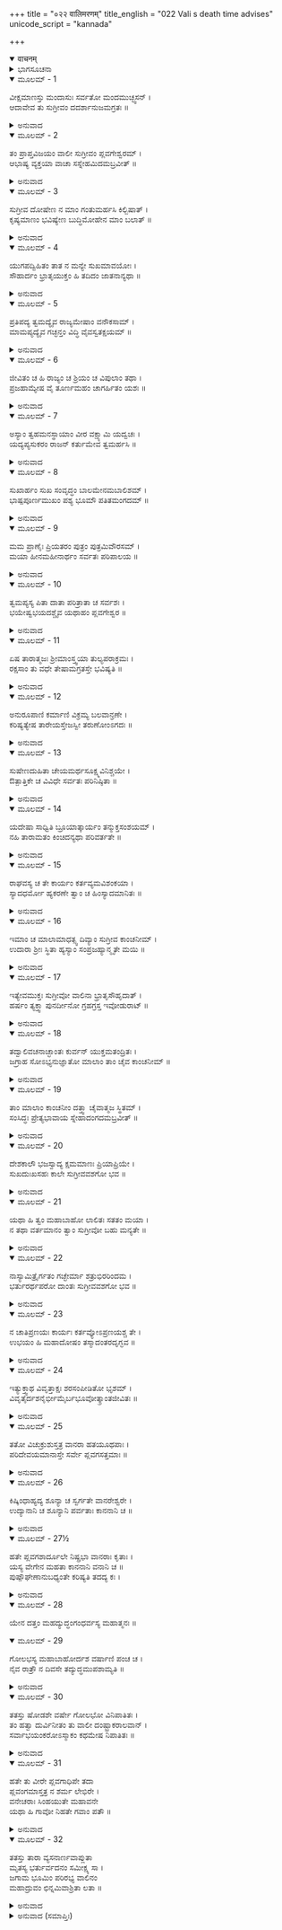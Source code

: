 +++
title = "०२२ वालिमरणम्"
title_english = "022 Vali s death time advises"
unicode_script = "kannada"

+++
<details open><summary>वाचनम्</summary>

<div class="audioEmbed"  caption="श्रीराम-हरिसीताराममूर्ति-घनपाठिभ्यां वचनम्" src="https://archive.org/download/Ramayana-recitation-Sriram-harisItArAmamUrti-Ghanapaati-v2/Kanda_4/Kanda_4_KSK-022-Vali_Maranam.mp3"></div>
</details>



<details><summary>ಭಾಗಸೂಚನಾ</summary>

ವಾಲಿಯು ಸುಗ್ರೀವ ಮತ್ತು ಅಂಗದರಲ್ಲಿ ತನ್ನ ಮನಸ್ಸಿನ ಮಾತನ್ನು ತಿಳಿಸಿ ಪ್ರಾಣತ್ಯಾಗಮಾಡಿದುದು
</details>

<details open><summary>ಮೂಲಮ್ - 1</summary>

ವೀಕ್ಷಮಾಣಸ್ತು ಮಂದಾಸುಃ ಸರ್ವತೋ ಮಂದಮುಚ್ಛ್ವಸನ್ ।  
ಆದಾವೇವ ತು ಸುಗ್ರೀವಂ ದದರ್ಶಾನುಜಮಗ್ರತಃ ॥
</details>

<details><summary>ಅನುವಾದ</summary>

ವಾಲಿಯ ಪ್ರಾಣಗಳ ಗತಿಯು ಶಿಥಿಲವಾಗಿತ್ತು. ಅವನು ನಿಧಾನವಾಗಿ ಊರ್ಧ್ವಶ್ವಾಸ ತೆಗೆದುಕೊಳ್ಳುತ್ತಾ ಎಲ್ಲೆಡೆ ನೋಡ ತೊಡಗಿದನು. ಮೊಟ್ಟ ಮೊದಲಿಗೆ ಎದುರಿಗೆ ನಿಂತ ತಮ್ಮನಾದ ಸುಗ್ರೀವನನ್ನು ನೋಡಿದನು.॥1॥
</details>

<details open><summary>ಮೂಲಮ್ - 2</summary>

ತಂ ಪ್ರಾಪ್ತವಿಜಯಂ ವಾಲೀ ಸುಗ್ರೀವಂ ಪ್ಲವಗೇಶ್ವರಮ್ ।  
ಆಭಾಷ್ಯ ವ್ಯಕ್ತಯಾ ವಾಚಾ ಸಸ್ನೇಹಮಿದಮಬ್ರವೀತ್ ॥
</details>

<details><summary>ಅನುವಾದ</summary>

ಯುದ್ಧದಲ್ಲಿ ವಿಜಯ ಪಡೆದ ಆ ವಾನರರಾಜ ಸುಗ್ರೀವನನ್ನು ಸಂಬೋಧಿಸುತ್ತಾ ವಾಲಿಯು ಬಹಳ ಸ್ನೇಹದಿಂದ ಸ್ಪಷ್ಟವಾಗಿ ಇಂತು ನುಡಿದನು.॥2॥
</details>

<details open><summary>ಮೂಲಮ್ - 3</summary>

ಸುಗ್ರೀವ ದೋಷೇಣ ನ ಮಾಂ ಗಂತುಮರ್ಹಸಿ ಕಿಲ್ಬಿಷಾತ್ ।  
ಕೃಷ್ಯಮಾಣಂ ಭವಿಷ್ಯೇಣ ಬುದ್ಧಿಮೋಹೇನ ಮಾಂ ಬಲಾತ್ ॥
</details>

<details><summary>ಅನುವಾದ</summary>

ಸುಗ್ರೀವನೇ! ಹಿಂದಿನ ಜನ್ಮದ ಯಾವುದೋ ಪಾಪದಿಂದ ಅವಶ್ಯವಾಗಿ ಬುದ್ಧಿಯಲ್ಲಿ ಮೋಹ ಉಂಟಾಗಿ ನನ್ನನ್ನು ಬಲವಂತವಾಗಿ ಸೆಳೆದುಕೊಂಡಿತ್ತು, ಅದರಿಂದ ನಾನು ನಿನ್ನನ್ನು ಶತ್ರು ಎಂದು ತಿಳಿದಿದ್ದೆ, ಇದರಿಂದಾಗಿ ನನ್ನಿಂದ ನಿನಗೂ ಅಪರಾಧವಾಯಿತು. ಅದಕ್ಕಾಗಿ ನೀನು ನನ್ನ ಕುರಿತು ದೋಷದೃಷ್ಟಿ ಇರಿಸಬಾರದು.॥3॥
</details>

<details open><summary>ಮೂಲಮ್ - 4</summary>

ಯುಗಪದ್ವಿಹಿತಂ ತಾತ ನ ಮನ್ಯೇ ಸುಖಮಾವಯೋಃ ।  
ಸೌಹಾರ್ದಂ ಭ್ರಾತೃಯುಕ್ತಂ ಹಿ ತದಿದಂ ಜಾತನಾನ್ಯಥಾ ॥
</details>

<details><summary>ಅನುವಾದ</summary>

ಅಯ್ಯಾ! ನಾವಿಬ್ಬರೂ ಜೊತೆಯಾಗಿ ಸುಖ ಭೋಗಿಸುವುದು ವಿಧಿಗೆ ಸಮ್ಮತವಿರಲಿಲ್ಲ, ಆದ್ದರಿಂದ ಇಬ್ಬರು ಸೋದರರಲ್ಲಿ ಇರಬೇಕಾದ ಪ್ರೇಮವು ಇರದೆ ವಿಪರೀತ ವೈರಭಾವವೇ ಉಂಟಾಯಿತು.॥4॥
</details>

<details open><summary>ಮೂಲಮ್ - 5</summary>

ಪ್ರತಿಪದ್ಯ ತ್ವಮದ್ಯೈವ ರಾಜ್ಯಮೇಷಾಂ ವನೌಕಸಾಮ್ ।  
ಮಾಮಪ್ಯದ್ಯೈವ ಗಚ್ಛನ್ತಂ ವಿದ್ಧಿ ವೈವಸ್ವತಕ್ಷಯಮ್ ॥
</details>

<details><summary>ಅನುವಾದ</summary>

ತಮ್ಮ! ನೀನು ಇಂದೇ ಈ ವಾನರರ ರಾಜ್ಯವನ್ನು ಸ್ವೀಕರಿಸು. ನಾನು ಈಗಲೇ ಯಮನ ಮನೆಗೆ ಹೋಗಲು ಸಿದ್ಧನಾಗಿರುವೆ ಎಂದು ತಿಳಿ.॥5॥
</details>

<details open><summary>ಮೂಲಮ್ - 6</summary>

ಜೀವಿತಂ ಚ ಹಿ ರಾಜ್ಯಂ ಚ ಶ್ರಿಯಂ ಚ ವಿಪುಲಾಂ ತಥಾ ।  
ಪ್ರಜಹಾಮ್ಯೇಷ ವೈ ತೂರ್ಣಮಹಂ ಚಾಗರ್ಹಿತಂ ಯಶಃ ॥
</details>

<details><summary>ಅನುವಾದ</summary>

ನಾನು ನನ್ನ ಜೀವನ, ರಾಜ್ಯ, ವಿಪುಲ ಸಂಪತ್ತು, ಪ್ರಶಂಸಿತ ಯಶವನ್ನು ಕೂಡಲೇ ತ್ಯಜಿಸುತ್ತಿದ್ದೇನೆ.॥6॥
</details>

<details open><summary>ಮೂಲಮ್ - 7</summary>

ಅಸ್ಯಾಂ ತ್ವಹಮನಸ್ಥಾಯಾಂ ವೀರ ವಕ್ಷ್ಯಾಮಿ ಯದ್ವಚಃ ।  
ಯದ್ಯಪ್ಯಸುಕರಂ ರಾಜನ್ ಕರ್ತುಮೇವ ತ್ವಮರ್ಹಸಿ ॥
</details>

<details><summary>ಅನುವಾದ</summary>

ವೀರ ರಾಜನೇ! ಈ ಅವಸ್ಥೆಯಲ್ಲಿ ನಾನು ಹೇಳುವುದು ಮಾಡುವುದರಲ್ಲಿ ಕಠಿಣವಾಗಿದ್ದರೂ ನೀನು ಅದನ್ನು ಅವಶ್ಯವಾಗಿ ಮಾಡಬೇಕು.॥7॥
</details>

<details open><summary>ಮೂಲಮ್ - 8</summary>

ಸುಖಾರ್ಹಂ ಸುಖ ಸಂವೃದ್ಧಂ ಬಾಲಮೇನಮಬಾಲಿಶಮ್ ।  
ಭಾಷ್ಪಪೂರ್ಣಮುಖಂ ಪಶ್ಯ ಭೂಮೌ ಪತಿತಮಂಗದಮ್ ॥
</details>

<details><summary>ಅನುವಾದ</summary>

ನೋಡು, ನನ್ನ ಮಗ ಅಂಗದ ನೆಲದಲ್ಲಿ ಬಿದ್ದಿರುವನು. ಅವನ ಮುಖ ಕಂಬನಿಗಳಿಂದ ತುಂಬಿದೆ. ಇವನು ಸುಖದಲ್ಲಿ ಬೆಳೆದಿರುವವನು ಮತ್ತು ಸುಖ ಭೋಗಿಸಲು ಯೋಗ್ಯನಾಗಿದ್ದಾನೆ. ಬಾಲಕನಾಗಿದ್ದರೂ ಮೂರ್ಖನಾಗಿಲ್ಲ.॥8॥
</details>

<details open><summary>ಮೂಲಮ್ - 9</summary>

ಮಮ ಪ್ರಾಣೈಃ ಪ್ರಿಯತರಂ ಪುತ್ರಂ ಪುತ್ರಮಿವೌರಸಮ್ ।  
ಮಯಾ ಹೀನಮಹೀನಾರ್ಥಂ ಸರ್ವತಃ ಪರಿಪಾಲಯ ॥
</details>

<details><summary>ಅನುವಾದ</summary>

ಇವನು ನನಗೆ ಪ್ರಾಣಗಳಿಗಿಂತ ಹೆಚ್ಚು ಪ್ರಿಯನಾಗಿದ್ದಾನೆ. ನಾನಿಲ್ಲದಿದ್ದರೂ ನೀನು ಇವನನ್ನು ತನ್ನ ಮಗನಂತೇ ತಿಳಿಯಬೇಕು. ಇವನಿಗೆ ಯಾವುದೇ ಸುಖ-ಸೌಲಭ್ಯವೂ ಕೊರತೆಯಾಗದಂತೆ, ಸದಾ ಇವನನ್ನು ಎಲ್ಲೆಡೆ ರಕ್ಷಿಸಬೇಕು.॥9॥
</details>

<details open><summary>ಮೂಲಮ್ - 10</summary>

ತ್ವಮಪ್ಯಸ್ಯ ಪಿತಾ ದಾತಾ ಪರಿತ್ರಾತಾ ಚ ಸರ್ವಶಃ ।  
ಭಯೇಷ್ವಭಯದಶ್ಚೈವ ಯಥಾಹಂ ಪ್ಲವಗೇಶ್ವರ ॥
</details>

<details><summary>ಅನುವಾದ</summary>

ವಾನರರಾಜನೇ! ನನ್ನಂತೆಯೇ ನೀನೂ ಇವನಿಗೆ ತಂದೆ, ದಾತಾ, ಎಲ್ಲ ರೀತಿಯ ರಕ್ಷಕ ಮತ್ತು ಭಯದ ಸಂದರ್ಭದಲ್ಲಿ ಅಭಯ ಕೊಡುವವನಾಗಿರುವೆ.॥10॥
</details>

<details open><summary>ಮೂಲಮ್ - 11</summary>

ಏಷ ತಾರಾತ್ಮಜಃ ಶ್ರೀಮಾಂಸ್ತ್ವಯಾ ತುಲ್ಯಪರಾಕ್ರಮಃ ।  
ರಕ್ಷಸಾಂ ತು ವಧೇ ತೇಷಾಮಗ್ರತಸ್ತೇ ಭವಿಷ್ಯತಿ ॥
</details>

<details><summary>ಅನುವಾದ</summary>

ತಾರೆಯ ಈ ತೇಜಸ್ವೀ ಪುತ್ರನು ನಿನ್ನಂತೆಯೇ ಪರಾಕ್ರಮಿಯಾಗಿದ್ದಾನೆ. ಆ ರಾಕ್ಷಸರ ವಧೆಯ ಸಮಯ ಇವನು ಸದಾ ನಿನ್ನ ಮುಂದೆಯೇ ಇರುವನು.॥11॥
</details>

<details open><summary>ಮೂಲಮ್ - 12</summary>

ಅನುರೂಪಾಣಿ ಕರ್ಮಾಣಿ ವಿಕ್ರಮ್ಯ ಬಲವಾನ್ರಣೇ ।  
ಕರಿಷ್ಯತ್ಯೇಷ ತಾರೇಯಸ್ತೇಜಸ್ವೀ ತರುಣೋಂಽಗದಃ ॥
</details>

<details><summary>ಅನುವಾದ</summary>

ಈ ಬಲವಂತ ತೇಜಸ್ವೀ ತರುಣ ತಾರಾ ಕುಮಾರ ಅಂಗದನು ರಣಭೂಮಿಯಲ್ಲಿ ಪರಾಕ್ರಮವನ್ನು ಪ್ರಕಟಿಸುತ್ತಾ ತನಗೆ ಯೋಗ್ಯವಾದ ಕರ್ಮವನ್ನೇ ಮಾಡುವನು.॥12॥
</details>

<details open><summary>ಮೂಲಮ್ - 13</summary>

ಸುಷೇಣದುಹಿತಾ ಚೇಯಮರ್ಥಸೂಕ್ಷ್ಮವಿನಿಶ್ಚಯೇ ।  
ಔತ್ಪಾತ್ತಿಕೇ ಚ ವಿವಿಧೇ ಸರ್ವತಃ ಪರಿನಿಷ್ಠಿತಾ ॥
</details>

<details><summary>ಅನುವಾದ</summary>

ಸುಷೇಣನ ಪುತ್ರಿಯಾದ ಈ ತಾರೆಯು ಸೂಕ್ಷ್ಮ ವಿಷಯಗಳ ನಿರ್ಣಯದಲ್ಲಿ ಹಾಗೂ ನಾನಾ ಪ್ರಕಾರದ ಉತ್ಪಾತಗಳ ಚಿಹ್ನೆಗಳನ್ನು ಅರಿಯಲು ಸರ್ವಥಾ ನಿಪುಣಳಾಗಿದ್ದಾಳೆ.॥13॥
</details>

<details open><summary>ಮೂಲಮ್ - 14</summary>

ಯದೇಷಾ ಸಾಧ್ವಿತಿ ಬ್ರೂಯಾತ್ಕಾರ್ಯಂ ತನ್ಮುಕ್ತಸಂಶಯಮ್ ।  
ನಹಿ ತಾರಾಮತಂ ಕಿಂಚಿದನ್ಯಥಾ ಪರಿವರ್ತತೇ ॥
</details>

<details><summary>ಅನುವಾದ</summary>

ಯಾವ ಕಾರ್ಯವನ್ನು ಒಳ್ಳೆಯದೆಂದು ತಿಳಿಸುವಳೋ, ಅದನ್ನು ಸಂದೇಹರಹಿತನಾಗಿ ಮಾಡು. ತಾರೆಯ ಯಾವುದೇ ಸಮ್ಮತಿಯ ಪರಿಣಾಮ ವಿಪರೀತವಾಗಲಾರದು.॥14॥
</details>

<details open><summary>ಮೂಲಮ್ - 15</summary>

ರಾಘವಸ್ಯ ಚ ತೇ ಕಾರ್ಯಂ ಕರ್ತವ್ಯಮವಿಶಂಕಯಾ ।  
ಸ್ಯಾದಧರ್ಮೋ ಹ್ಯಕರಣೇ ತ್ವಾಂ ಚ ಹಿಂಸ್ಯಾದಮಾನಿತಃ ॥
</details>

<details><summary>ಅನುವಾದ</summary>

ಶ್ರೀರಾಮಚಂದ್ರನ ಕಾರ್ಯವನ್ನು ನೀನು ನಿಶ್ಶಂಕನಾಗಿ ಮಾಡಬೇಕು. ಅದನ್ನು ಮಾಡದಿದ್ದರೆ ನಿನಗೆ ಪಾಪ ತಟ್ಟೀತು ಮತ್ತು ಅಪಮಾನಿತನಾಗಿ ಶ್ರೀರಾಮನು ನಿನ್ನನ್ನು ಕೊಂದುಹಾಕಬಹುದು.॥15॥
</details>

<details open><summary>ಮೂಲಮ್ - 16</summary>

ಇಮಾಂ ಚ ಮಾಲಾಮಾಧತ್ಸ್ವ ದಿವ್ಯಾಂ ಸುಗ್ರೀವ ಕಾಂಚನೀಮ್ ।  
ಉದಾರಾ ಶ್ರೀಃ ಸ್ಥಿತಾ ಹ್ಯಸ್ಯಾಂ ಸಂಪ್ರಜಹ್ಯಾನ್ಮೃತೇ ಮಯಿ ॥
</details>

<details><summary>ಅನುವಾದ</summary>

ಸುಗ್ರೀವನೇ! ನನ್ನ ಈ ಸ್ವರ್ಣಮಾಲೆಯನ್ನು ನೀನು ಧರಿಸು. ಇದರಲ್ಲಿ ಉದಾರ ಲಕ್ಷ್ಮಿಯು ವಾಸಿಸುವಳು. ನಾನು ಸತ್ತು ಹೋದ ಮೇಲೆ ಇದರ ಶ್ರೀಯು ನಾಶವಾದೀತು. ಆದ್ದರಿಂದ ಈಗಿನಿಂದಲೇ ಧರಿಸು.॥16॥
</details>

<details open><summary>ಮೂಲಮ್ - 17</summary>

ಇತ್ಯೇವಮುಕ್ತಃ ಸುಗ್ರೀವೋ ವಾಲಿನಾ ಭ್ರಾತೃಸೌಹೃದಾತ್ ।  
ಹರ್ಷಂ ತ್ಯಕ್ತ್ವಾ ಪುನರ್ದೀನೋ ಗ್ರಹಗ್ರಸ್ತ ಇವೋಡುರಾಟ್ ॥
</details>

<details><summary>ಅನುವಾದ</summary>

ವಾಲಿಯು ಭ್ರಾತೃಸ್ನೇಹದ ಕಾರಣ ಹೀಗೆ ಹೇಳಿದಾಗ ಅವನ ವಧೆಯ ಕಾರಣದಿಂದ ಆದ ಹರ್ಷವನ್ನು ತ್ಯಜಿಸಿ ಚಂದ್ರನಿಗೆ ಗ್ರಹಣ ಹಿಡಿದಂತೆ ಸುಗ್ರೀವನು ಪುನಃ ದುಃಖಿತನಾದನು.॥17॥
</details>

<details open><summary>ಮೂಲಮ್ - 18</summary>

ತದ್ವಾಲಿವಚನಾಚ್ಛಾಂತಃ ಕುರ್ವನ್ ಯುಕ್ತಮತಂದ್ರಿತಃ ।  
ಜಗ್ರಾಹ ಸೋಽಭ್ಯನುಜ್ಞಾತೋ ಮಾಲಾಂ ತಾಂ ಚೈವ ಕಾಂಚನೀಮ್ ॥
</details>

<details><summary>ಅನುವಾದ</summary>

ವಾಲಿಯ ಆ ಮಾತಿನಿಂದ ಸುಗ್ರೀವನ ವೈರಭಾವ ಶಾಂತವಾಯಿತು. ಅವನು ಎಚ್ಚರಗೊಂಡು ವರ್ತಿಸತೊಡಗಿದನು. ಅವನು ಅಣ್ಣನ ಆಜ್ಞೆಯಂತೆ ಆ ಸ್ವರ್ಣಮಾಲೆಯನ್ನು ಸ್ವೀಕರಿಸಿದನು.॥18॥
</details>

<details open><summary>ಮೂಲಮ್ - 19</summary>

ತಾಂ ಮಾಲಾಂ ಕಾಂಚನೀಂ ದತ್ತ್ವಾ ಚೈವಾತ್ಮಜ ಸ್ಥಿತಮ್ ।  
ಸಂಸಿದ್ಧಃ ಪ್ರೇತ್ಯಭಾವಾಯ ಸ್ನೇಹಾದಂಗದಮಬ್ರವೀತ್ ॥
</details>

<details><summary>ಅನುವಾದ</summary>

ಸುಗ್ರೀವನಿಗೆ ಆ ಸ್ವರ್ಣಮಯಿ ಮಾಲೆಯನ್ನು ಕೊಟ್ಟ ಬಳಿಕ ವಾಲಿಯು ಸಾಯಲು ನಿಶ್ಚಯಿಸಿದನು ಮತ್ತೆ ತನ್ನ ಎದುರಿಗೆ ನಿಂತಿರುವ ಅಂಗದನ ಕಡೆಗೆ ನೋಡಿ ಸ್ನೇಹದಿಂದ ಹೇಳಿದನು.॥19॥
</details>

<details open><summary>ಮೂಲಮ್ - 20</summary>

ದೇಶಕಾಲೌ ಭಜಸ್ವಾದ್ಯ ಕ್ಷಮಮಾಣಃ ಪ್ರಿಯಾಪ್ರಿಯೇ ।  
ಸುಖದುಃಖಸಹಃ ಕಾಲೇ ಸುಗ್ರೀವವಶಗೋ ಭವ ॥
</details>

<details><summary>ಅನುವಾದ</summary>

ಮಗನೇ! ಈಗ ದೇಶ ಕಾಲವನ್ನು ತಿಳಿ-ಯಾವಾಗ ಎಲ್ಲಿ ಹೇಗೆ ವರ್ತಿಸಬೇಕೆಂದು ನಿಶ್ಚಯಿಸಿ ಅದರಂತೆ ಆಚರಣೆ ಮಾಡು. ಸಮಯಾನುಸಾರ ಪ್ರಿಯ-ಅಪ್ರಿಯ, ಸುಖ-ದುಃಖ ಎದುರಾದರೂ ಅದನ್ನು ಸಹಿಸು. ತನ್ನ ಹೃದಯದಲ್ಲಿ ಕ್ಷಮಾಭಾವ ಧರಿಸು ಹಾಗೂ ಸದಾ ಸುಗ್ರೀವನ ಆಜ್ಞೆಯಲ್ಲೇ ಇರು.॥20॥
</details>

<details open><summary>ಮೂಲಮ್ - 21</summary>

ಯಥಾ ಹಿ ತ್ವಂ ಮಹಾಬಾಹೋ ಲಾಲಿತಃ ಸತತಂ ಮಯಾ ।  
ನ ತಥಾ ವರ್ತಮಾನಂ ತ್ವಾಂ ಸುಗ್ರೀವೋ ಬಹು ಮನ್ಯತೇ ॥
</details>

<details><summary>ಅನುವಾದ</summary>

ಮಹಾಬಾಹುವೇ! ನಾನು ನಿನ್ನನ್ನು ಮುದ್ದಿನಿಂದ ಸಾಕುತ್ತಿದ್ದಾಗ ನೀನು ಹೇಗೆ ಇರುತ್ತಿದ್ದೆಯೋ, ಹಾಗೆಯೇ ಈಗಲೂ ವರ್ತಿಸಿದರೆ ಸುಗ್ರೀವನು ನಿನ್ನನ್ನು ವಿಶೇಷವಾಗಿ ಆದರಿಸಲಾರನು.॥21॥
</details>

<details open><summary>ಮೂಲಮ್ - 22</summary>

ನಾಸ್ಯಾಮಿತ್ರೈರ್ಗತಂ ಗಚ್ಛೇರ್ಮಾ ಶತ್ರುಭಿರರಿಂದಮ ।  
ಭರ್ತುರರ್ಥಪರೋ ದಾಂತಃ ಸುಗ್ರೀವವಶಗೋ ಭವ ॥
</details>

<details><summary>ಅನುವಾದ</summary>

ಶತ್ರುದಮನ ಅಂಗದ! ನೀನು ಅವನ ಶತ್ರುಗಳೊಂದಿಗೆ ಕೈಜೋಡಿಸಬೇಡ. ಅವನ ಮಿತ್ರರಲ್ಲದವರನ್ನು ಸೇರಬೇಡ. ತನ್ನ ಇಂದ್ರಿಯಗಳನ್ನು ಹತೋಟಿಯಲ್ಲಿಟ್ಟುಕೊಂಡು ಸದಾ ನಿನ್ನ ಸ್ವಾಮಿ ಸುಗ್ರೀವನ ಕಾರ್ಯಸಾಧನೆಯಲ್ಲಿ ತತ್ಪರನಾಗಿರು.॥22॥
</details>

<details open><summary>ಮೂಲಮ್ - 23</summary>

ನ ಚಾತಿಪ್ರಣಯಃ ಕಾರ್ಯಃ ಕರ್ತವ್ಯೋಽಪ್ರಣಯಶ್ಚ ತೇ ।  
ಉಭಯಂ ಹಿ  ಮಹಾದೋಷಂ ತಸ್ಮಾದಂತರದೃಗ್ಭವ ॥
</details>

<details><summary>ಅನುವಾದ</summary>

ಯಾರೊಂದಿಗೂ ಅತ್ಯಂತ ಪ್ರೇಮವಿಡಬೇಡ ಹಾಗೂ ಪ್ರೇಮದ ಸರ್ವಥಾ ಅಭಾವವನ್ನು ಮಾಡಬೇಡ; ಏಕೆಂದರೆ ಇವೆರಡೂ ಮಹಾದೋಷವಾಗಿದೆ. ಆದ್ದರಿಂದ ಮಧ್ಯಮ ಸ್ಥಿತಿಯಲ್ಲೇ ದೃಷ್ಟಿ ಇರಲಿ.॥23॥
</details>

<details open><summary>ಮೂಲಮ್ - 24</summary>

ಇತ್ಯುಕ್ತ್ವಾಥ ವಿವೃತ್ತಾಕ್ಷಃ ಶರಸಂಪೀಡಿತೋ ಭೃಶಮ್ ।  
ವಿವೃತೈರ್ದಶನೈರ್ಭೀಮೈರ್ಬಭೂವೋತ್ಕ್ರಾಂತಜೀವಿತಃ ॥
</details>

<details><summary>ಅನುವಾದ</summary>

ಹೀಗೆ ಹೇಳಿ ಬಾಣದ ಆಘಾತದಿಂದ ಅತ್ಯಂತ ಗಾಯಗೊಂಡ ವಾಲಿಯ ಕಣ್ಣು ತಿರುಗತೊಡಗಿದವು. ಅವನ ಭಯಂಕರ ಹಲ್ಲುಗಳು ತೆರೆದು ಕೊಂಡವು ಹಾಗೂ ಪ್ರಾಣಪಕ್ಷಿ ಹಾರಿಹೋಯಿತು.॥24॥
</details>

<details open><summary>ಮೂಲಮ್ - 25</summary>

ತತೋ ವಿಚುಕ್ರುಶುಸ್ತತ್ರ ವಾನರಾ ಹತಯೂಥಪಾಃ ।  
ಪರಿದೇವಯಮಾನಾಸ್ತೇ ಸರ್ವೇ ಪ್ಲವಗಸತ್ತಮಾಃ ॥
</details>

<details><summary>ಅನುವಾದ</summary>

ಆಗ ತಮ್ಮ ಯೂಥಪತಿಯ ಮೃತ್ಯುವಾದಾಗ ಎಲ್ಲ ಶ್ರೇಷ್ಠ ವಾನರರು ಜೋರಾಗಿ ಅಳುತ್ತಾ ವಿಲಪಿಸತೊಡಗಿದರು.॥25॥
</details>

<details open><summary>ಮೂಲಮ್ - 26</summary>

ಕಿಷ್ಕಿಂಧಾಹ್ಯದ್ಯ ಶೂನ್ಯಾ ಚ ಸ್ವರ್ಗತೇ ವಾನರೇಶ್ವರೇ ।  
ಉದ್ಯಾನಾನಿ ಚ ಶೂನ್ಯಾನಿ ಪರ್ವತಾಃ ಕಾನನಾನಿ ಚ ॥
</details>

<details><summary>ಅನುವಾದ</summary>

ಅಯ್ಯೋ! ಇಂದು ವಾನರರಾಜ ವಾಲಿಯು ಸ್ವರ್ಗಸ್ಥನಾದ್ದರಿಂದ ಇಡೀ ಕಿಷ್ಕಿಂಧೆ ಬರಿದಾಯಿತು. ಉದ್ಯಾನ, ಪರ್ವತ, ವನಗಳೂ, ಪಾಳುಬಿದ್ದಂತಾದವು.॥26॥
</details>

<details open><summary>ಮೂಲಮ್ - 27½</summary>

ಹತೇ ಪ್ಲವಗಶಾರ್ದೂಲೇ ನಿಷ್ಪ್ರಭಾ ವಾನರಾಃ ಕೃತಾಃ ।  
ಯಸ್ಯ ವೇಗೇನ ಮಹತಾ ಕಾನನಾನಿ ವನಾನಿ ಚ ॥  
ಪುಷ್ಪೌಘೇಣಾನುಬಧ್ಯಂತೇ ಕರಿಷ್ಯತಿ ತದದ್ಯ ಕಃ ।
</details>

<details><summary>ಅನುವಾದ</summary>

ವಾನರ ಶ್ರೇಷ್ಠ ವಾಲಿಯು ಸತ್ತುಹೋದದ್ದರಿಂದ ಎಲ್ಲ ವಾನರರು ಕಳಾಹೀನರಾದರೂ, ಯಾರ ಮಹಾ ಪ್ರತಾಪದಿಂದ ಸಮಸ್ತ ಕಾನನ, ವನಗಳು ಪುಷ್ಪಸಮೂಹಗಳಿಂದ ಸದಾ ಕೂಡಿದ್ದವೋ, ಇಂದು ಅವನು ಇಲ್ಲದಿರುವಾಗ ಯಾರು ಇಂತಹ ಚಮತ್ಕಾರ ಮಾಡಬಲ್ಲನು.॥27½॥
</details>

<details open><summary>ಮೂಲಮ್ - 28</summary>

ಯೇನ ದತ್ತಂ ಮಹದ್ಯುದ್ಧಂಗಂಧರ್ವಸ್ಯ ಮಹಾತ್ಮನಃ ॥
</details>

<details open><summary>ಮೂಲಮ್ - 29</summary>

ಗೋಲಭಸ್ಯ ಮಹಾಬಾಹೋರ್ದಶ ವರ್ಷಾಣಿ ಪಂಚ ಚ ।  
ನೈವ ರಾತ್ರೌ ನ ದಿವಸೇ ತದ್ಯುದ್ಧಮುಪಶಾಮ್ಯತಿ ॥
</details>

<details><summary>ಅನುವಾದ</summary>

ಅವನು ಮಹಾಮನಾ ಮಹಾಬಾಹು ಗೋಲಭ ಎಂಬ ಗಂಧರ್ವನಿಗೆ ಮಹಾಯುದ್ಧದ ಅವಕಾಶ ಕೊಟ್ಟಿದ್ದನು. ಆ ಯುದ್ಧವು ಹದಿನೈದು ವರ್ಷ ಒಂದೇ ಸಮನೆ ಹಗಲು-ರಾತ್ರಿ ನಿಲ್ಲದೆ ನಡೆಯುತ್ತಲೇ ಇತ್ತು.॥28-29॥
</details>

<details open><summary>ಮೂಲಮ್ - 30</summary>

ತತಸ್ತು ಷೋಡಶೇ ವರ್ಷೇ ಗೋಲಭೋ ವಿನಿಪಾತಿತಃ ।  
ತಂ ಹತ್ವಾ ದುರ್ವಿನೀತಂ ತು ವಾಲೀ ದಂಷ್ಟ್ರಾಕರಾಲವಾನ್ ।  
ಸರ್ವಾಭಯಂಕರೋಽಸ್ಮಾಕಂ ಕಥಮೇಷ ನಿಪಾತಿತಃ ॥
</details>

<details><summary>ಅನುವಾದ</summary>

ಅನಂತರ ಹದಿನಾರನೆಯ ವರ್ಷ ಪ್ರಾರಂಭವಾಗುತ್ತಲೇ ಗೋಲಭನು ವಾಲಿಯ ಕೈಯಿಂದ ಹತನಾದನು. ಆ ದುಷ್ಟ ಗಂಧರ್ವನನ್ನು ವಧಿಸಿದ ವಿಕರಾಳ ದಾಡೆಗಳುಳ್ಳ ವಾಲಿಯು ನಮಗೆಲ್ಲರಿಗೂ ಅಭಯದಾನ ಕೊಟ್ಟಿದ್ದನು. ಅದೇ ನಮ್ಮ ಸ್ವಾಮಿ ವಾನರರಾಜ ಸ್ವತಃ ಹೇಗೆ ಕೊಲ್ಲಲ್ಪಟ್ಟನು.॥30॥
</details>

<details open><summary>ಮೂಲಮ್ - 31</summary>

ಹತೇ ತು ವೀರೇ ಪ್ಲವಗಾಧಿಪೇ ತದಾ  
ಪ್ಲವಂಗಮಾಸ್ತತ್ರ ನ ಶರ್ಮ ಲೇಭಿರೇ ।  
ವನೇಚರಾಃ ಸಿಂಹಯುತೇ ಮಹಾವನೇ  
ಯಥಾ ಹಿ ಗಾವೋ ನಿಹತೇ ಗವಾಂ ಪತೌ ॥
</details>

<details><summary>ಅನುವಾದ</summary>

ಆಗ ವೀರ ವಾನರ ರಾಜ ವಾಲಿಯು ಸತ್ತುಹೋದಾಗ ಸಿಂಹದಿಂದ ವ್ಯಾಪ್ತವಾದ ಮಹಾರಣ್ಯದಲ್ಲಿ ಗೂಳಿಯನ್ನು ಸಿಂಹವು ಕೊಂದಬಿಟ್ಟರೆ ಗೋವುಗಳು ಭ್ರಾಂತರಾಗುವಂತೆ ವನಗಳಲ್ಲಿ ಸಂಚರಿಸುವ ವಾನರರು ಭ್ರಾಂತರಾದರು.॥31॥
</details>

<details open><summary>ಮೂಲಮ್ - 32</summary>

ತತಸ್ತು ತಾರಾ ವ್ಯಸನಾರ್ಣವಾಪ್ಲುತಾ  
ಮೃತಸ್ಯ ಭರ್ತುರ್ವದನಂ ಸಮೀಕ್ಷ್ಯ ಸಾ ।  
ಜಗಾಮ ಭೂಮಿಂ ಪರಿರಭ್ಯ ವಾಲಿನಂ  
ಮಹಾದ್ರುವಂ ಛಿನ್ನಮಿವಾಶ್ರಿತಾ ಲತಾ ॥
</details>

<details><summary>ಅನುವಾದ</summary>

ಅನಂತರ ಶೋಕಸಮುದ್ರದಲ್ಲಿ ಮುಳುಗಿದ ತಾರೆಯು ಸತ್ತುಹೋಗಿರುವ ತನ್ನ ಪತಿಯ ಕಡೆಗೆ ನೋಡಿದಾಗ ಅವಳು ವಾಲಿಯನ್ನು ಆಲಿಂಗಿಸಿಕೊಂಡು ಕಡಿದು ಹಾಕಿದ ಮರಕ್ಕೆ ಹಬ್ಬಿದ ಬಳ್ಳಿಯು ನೆಲಕ್ಕೆ ಬೀಳುವಂತೆ ಭೂಮಿಯಲ್ಲಿ ಬಿದ್ದುಬಿಟ್ಟಳು.॥32॥
</details>

<details><summary>ಅನುವಾದ (ಸಮಾಪ್ತಿಃ)</summary>

ಶ್ರೀ ವಾಲ್ಮೀಕಿವಿರಚಿತ ಆರ್ಷರಾಮಾಯಣ ಆದಿಕಾವ್ಯದ ಕಿಷ್ಕಿಂಧಾಕಾಂಡದ ಇಪ್ಪತ್ತೆರಡನೆಯ ಸರ್ಗ ಸಂಪೂರ್ಣವಾಯಿತು. ॥22॥
</details>
